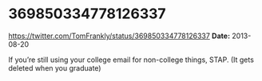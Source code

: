 # 369850334778126337
https://twitter.com/TomFrankly/status/369850334778126337
**Date:** 2013-08-20

If you’re still using your college email for non-college things, STAP. (It gets deleted when you graduate)
